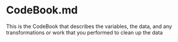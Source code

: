 # CodeBook.md

This is the CodeBook that describes the variables, the data, and any transformations or work that you performed to clean up the data
